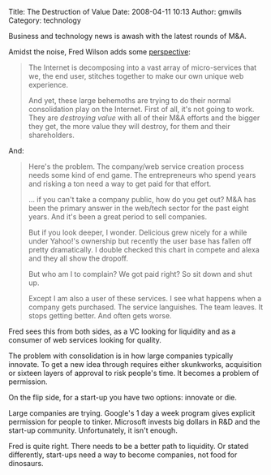 Title: The Destruction of Value
Date: 2008-04-11 10:13
Author: gmwils
Category: technology

Business and technology news is awash with the latest rounds of M&A.

Amidst the noise, Fred Wilson adds some [perspective][]:

> The Internet is decomposing into a vast array of micro-services that
> we, the end user, stitches together to make our own unique web
> experience.
>
> And yet, these large behemoths are trying to do their normal
> consolidation play on the Internet. First of all, it's not going to
> work. They are *destroying value* with all of their M&A efforts and
> the bigger they get, the more value they will destroy, for them and
> their shareholders.

And:

> Here's the problem. The company/web service creation process needs
> some kind of end game. The entrepreneurs who spend years and risking a
> ton need a way to get paid for that effort.
>
> ... if you can't take a company public, how do you get out? M&A has
> been the primary answer in the web/tech sector for the past eight
> years. And it's been a great period to sell companies.
>
> But if you look deeper, I wonder. Delicious grew nicely for a while
> under Yahoo!'s ownership but recently the user base has fallen off
> pretty dramatically. I double checked this chart in compete and alexa
> and they all show the dropoff.
>
> But who am I to complain? We got paid right? So sit down and shut up.
>
> Except I am also a user of these services. I see what happens when a
> company gets purchased. The service languishes. The team leaves. It
> stops getting better. And often gets worse.

Fred sees this from both sides, as a VC looking for liquidity and as a
consumer of web services looking for quality.

The problem with consolidation is in how large companies typically
innovate. To get a new idea through requires either skunkworks,
acquisition or sixteen layers of approval to risk people's time. It
becomes a problem of permission.

On the flip side, for a start-up you have two options: innovate or die.

Large companies are trying. Google's 1 day a week program gives explicit
permission for people to tinker. Microsoft invests big dollars in R&D
and the start-up community. Unfortunately, it isn't enough.

Fred is quite right. There needs to be a better path to liquidity. Or
stated differently, start-ups need a way to become companies, not food
for dinosaurs.

  [perspective]: http://avc.blogs.com/a_vc/2008/04/we-need-a-new-p.html
